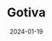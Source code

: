 ---  
layout: startup_page  
title: "Gotiva"  
id: "gotiva.global"  
permalink: "/gotivagotiva.global01192024/"  
website: "https://www.gotiva.global/"  
funding_round: "Seed"  
funding_amount: "€1.11M"  
investors: "SMOK Ventures Fund II, Big Bets, Movens Capital"  
about: "Gotiva has developed Jigsaw Puzzle Universe, a mobile app enabling content creators to distribute digital images and earn money through user engagement. The app features high-quality content from over 200 creators globally and will expand to support various multimedia content types in the future. Gotiva prioritizes quality and aims to build a large community of top-tier creators, including those using AI-generated content."  
markets: "Mobile Apps, Digital Content Distribution, AI, Digital Entertainment, Media and Entertainment"  
hq: "Warsaw, Poland"  
founded_year: "2021"  
linkedin: "https://www.linkedin.com/company/gotiva"  
twitter: ""  
instagram: ""  
facebook: ""  
crunchbase: "https://www.crunchbase.com/organization/gotiva"  
pitchbook: ""  

date_display: "19-Jan-2024"  
date: "2024-01-19"

# SEO Optimization  
meta_title: "Gotiva - Seed Funding (€1.11M)"  
meta_description: "Gotiva, Gotiva has developed Jigsaw Puzzle Universe, a mobile app enabling content creators to distribute digital images and earn money through user engagemen..."  
meta_keywords: "Gotiva, Mobile Apps, Digital Content Distribution, AI, Digital Entertainment, Media and Entertainment, Seed funding"  
canonical_url: "https://startup.projectstartups.com/gotivagotiva.global01192024/"  
---
